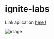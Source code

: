 # ignite-labs
Link aplication <a href="https://design-system-ignite-lab.netlify.app/">here !</a>

![image](https://user-images.githubusercontent.com/82785683/195727919-6111af6e-6b7b-4bb9-8be4-f3af73838868.png)
